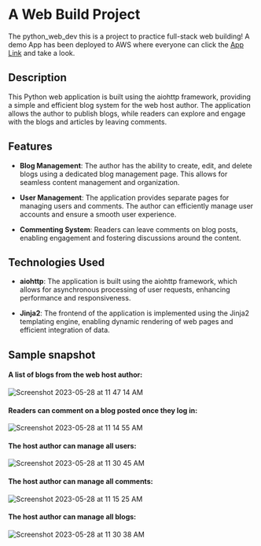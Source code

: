# A Web Build Project

The python_web_dev this is a project to practice full-stack web building! A demo App has been deployed to AWS where everyone can click the [App Link](http://ec2-54-90-211-153.compute-1.amazonaws.com:8080) and take a look.

## Description
This Python web application is built using the aiohttp framework, providing a simple and efficient blog system for the web host author. The application allows the author to publish blogs, while readers can explore and engage with the blogs and articles by leaving comments.

## Features

- **Blog Management**: The author has the ability to create, edit, and delete blogs using a dedicated blog management page. This allows for seamless content management and organization.

- **User Management**: The application provides separate pages for managing users and comments. The author can efficiently manage user accounts and ensure a smooth user experience.

- **Commenting System**: Readers can leave comments on blog posts, enabling engagement and fostering discussions around the content.

## Technologies Used

- **aiohttp**: The application is built using the aiohttp framework, which allows for asynchronous processing of user requests, enhancing performance and responsiveness.

- **Jinja2**: The frontend of the application is implemented using the Jinja2 templating engine, enabling dynamic rendering of web pages and efficient integration of data.


## Sample snapshot
#### A list of blogs from the web host author:
![Screenshot 2023-05-28 at 11 47 14 AM](https://github.com/ZihaoLiu0927/python_web_dev/assets/66043240/de18b750-4e39-4b5d-ae43-fd291c64ce73)
#### Readers can comment on a blog posted once they log in:
![Screenshot 2023-05-28 at 11 14 55 AM](https://github.com/ZihaoLiu0927/python_web_dev/assets/66043240/6723dd0e-8d37-4b90-a91a-ffaacdf4ef16)
#### The host author can manage all users:
![Screenshot 2023-05-28 at 11 30 45 AM](https://github.com/ZihaoLiu0927/python_web_dev/assets/66043240/e82fb62b-ac12-40bb-8b70-14db42f9aa1a)
#### The host author can manage all comments:
![Screenshot 2023-05-28 at 11 15 25 AM](https://github.com/ZihaoLiu0927/python_web_dev/assets/66043240/ef8e47df-e5d3-4de4-8bc2-952bb1c1fbe9)
#### The host author can manage all blogs:
![Screenshot 2023-05-28 at 11 30 38 AM](https://github.com/ZihaoLiu0927/python_web_dev/assets/66043240/40163189-ff03-4b34-a5b7-e314ce8f0c97)
